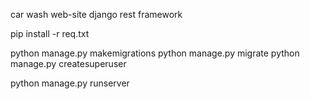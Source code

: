 car wash web-site django rest framework

pip install -r req.txt

python manage.py makemigrations
python manage.py migrate
python manage.py createsuperuser

python manage.py runserver